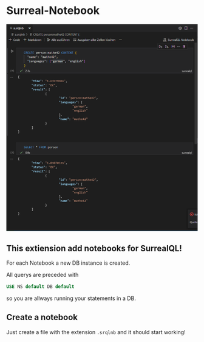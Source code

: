 # Surreal-Notebook 

![Example notebook](https://github.com/mathe42/surreal-notebook/raw/main/example.png)

## This extiension add notebooks for SurrealQL!
For each Notebook a new DB instance is created.

All querys are preceded with
```sql
USE NS default DB default
```
so you are allways running your statements in a DB.

## Create a notebook
Just create a file with the extension `.srqlnb` and it should start working!